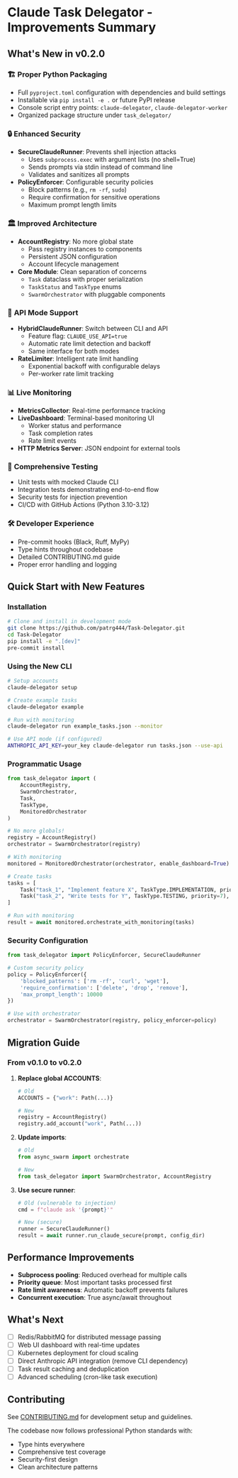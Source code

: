 # Claude Task Delegator - Improvements Summary

## What's New in v0.2.0

### 🏗️ **Proper Python Packaging**
- Full `pyproject.toml` configuration with dependencies and build settings
- Installable via `pip install -e .` or future PyPI release
- Console script entry points: `claude-delegator`, `claude-delegator-worker`
- Organized package structure under `task_delegator/`

### 🔒 **Enhanced Security**
- **SecureClaudeRunner**: Prevents shell injection attacks
  - Uses `subprocess.exec` with argument lists (no shell=True)
  - Sends prompts via stdin instead of command line
  - Validates and sanitizes all prompts
- **PolicyEnforcer**: Configurable security policies
  - Block patterns (e.g., `rm -rf`, `sudo`)
  - Require confirmation for sensitive operations
  - Maximum prompt length limits

### 🏛️ **Improved Architecture**
- **AccountRegistry**: No more global state
  - Pass registry instances to components
  - Persistent JSON configuration
  - Account lifecycle management
- **Core Module**: Clean separation of concerns
  - `Task` dataclass with proper serialization
  - `TaskStatus` and `TaskType` enums
  - `SwarmOrchestrator` with pluggable components

### 🚀 **API Mode Support**
- **HybridClaudeRunner**: Switch between CLI and API
  - Feature flag: `CLAUDE_USE_API=true`
  - Automatic rate limit detection and backoff
  - Same interface for both modes
- **RateLimiter**: Intelligent rate limit handling
  - Exponential backoff with configurable delays
  - Per-worker rate limit tracking

### 📊 **Live Monitoring**
- **MetricsCollector**: Real-time performance tracking
- **LiveDashboard**: Terminal-based monitoring UI
  - Worker status and performance
  - Task completion rates
  - Rate limit events
- **HTTP Metrics Server**: JSON endpoint for external tools

### 🧪 **Comprehensive Testing**
- Unit tests with mocked Claude CLI
- Integration tests demonstrating end-to-end flow
- Security tests for injection prevention
- CI/CD with GitHub Actions (Python 3.10-3.12)

### 🛠️ **Developer Experience**
- Pre-commit hooks (Black, Ruff, MyPy)
- Type hints throughout codebase
- Detailed CONTRIBUTING.md guide
- Proper error handling and logging

## Quick Start with New Features

### Installation
```bash
# Clone and install in development mode
git clone https://github.com/patrg444/Task-Delegator.git
cd Task-Delegator
pip install -e ".[dev]"
pre-commit install
```

### Using the New CLI
```bash
# Setup accounts
claude-delegator setup

# Create example tasks
claude-delegator example

# Run with monitoring
claude-delegator run example_tasks.json --monitor

# Use API mode (if configured)
ANTHROPIC_API_KEY=your_key claude-delegator run tasks.json --use-api
```

### Programmatic Usage
```python
from task_delegator import (
    AccountRegistry,
    SwarmOrchestrator,
    Task,
    TaskType,
    MonitoredOrchestrator
)

# No more globals!
registry = AccountRegistry()
orchestrator = SwarmOrchestrator(registry)

# With monitoring
monitored = MonitoredOrchestrator(orchestrator, enable_dashboard=True)

# Create tasks
tasks = [
    Task("task_1", "Implement feature X", TaskType.IMPLEMENTATION, priority=8),
    Task("task_2", "Write tests for Y", TaskType.TESTING, priority=7),
]

# Run with monitoring
result = await monitored.orchestrate_with_monitoring(tasks)
```

### Security Configuration
```python
from task_delegator import PolicyEnforcer, SecureClaudeRunner

# Custom security policy
policy = PolicyEnforcer({
    'blocked_patterns': ['rm -rf', 'curl', 'wget'],
    'require_confirmation': ['delete', 'drop', 'remove'],
    'max_prompt_length': 10000
})

# Use with orchestrator
orchestrator = SwarmOrchestrator(registry, policy_enforcer=policy)
```

## Migration Guide

### From v0.1.0 to v0.2.0

1. **Replace global ACCOUNTS**:
   ```python
   # Old
   ACCOUNTS = {"work": Path(...)}

   # New
   registry = AccountRegistry()
   registry.add_account("work", Path(...))
   ```

2. **Update imports**:
   ```python
   # Old
   from async_swarm import orchestrate

   # New
   from task_delegator import SwarmOrchestrator, AccountRegistry
   ```

3. **Use secure runner**:
   ```python
   # Old (vulnerable to injection)
   cmd = f"claude ask '{prompt}'"

   # New (secure)
   runner = SecureClaudeRunner()
   result = await runner.run_claude_secure(prompt, config_dir)
   ```

## Performance Improvements

- **Subprocess pooling**: Reduced overhead for multiple calls
- **Priority queue**: Most important tasks processed first
- **Rate limit awareness**: Automatic backoff prevents failures
- **Concurrent execution**: True async/await throughout

## What's Next

- [ ] Redis/RabbitMQ for distributed message passing
- [ ] Web UI dashboard with real-time updates
- [ ] Kubernetes deployment for cloud scaling
- [ ] Direct Anthropic API integration (remove CLI dependency)
- [ ] Task result caching and deduplication
- [ ] Advanced scheduling (cron-like task execution)

## Contributing

See [CONTRIBUTING.md](CONTRIBUTING.md) for development setup and guidelines.

The codebase now follows professional Python standards with:
- Type hints everywhere
- Comprehensive test coverage
- Security-first design
- Clean architecture patterns
